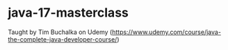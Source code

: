 # java-17-masterclass
Taught by Tim Buchalka on Udemy (https://www.udemy.com/course/java-the-complete-java-developer-course/)
